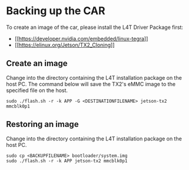 # Backing up the CAR

To create an image of the car, please install the L4T Driver Package first:
* [[https://developer.nvidia.com/embedded/linux-tegra]]
* [[https://elinux.org/Jetson/TX2_Cloning]]

## Create an image
Change into the directory containing the L4T installation package on the host PC. The command below will save the TX2's eMMC image to the specified file on the host.

    sudo ./flash.sh -r -k APP -G <DESTINATIONFILENAME> jetson-tx2 mmcblk0p1

## Restoring an image
Change into the directory containing the L4T installation package on the host PC.

    sudo cp <BACKUPFILENAME> bootloader/system.img
    sudo ./flash.sh -r -k APP jetson-tx2 mmcblk0p1
